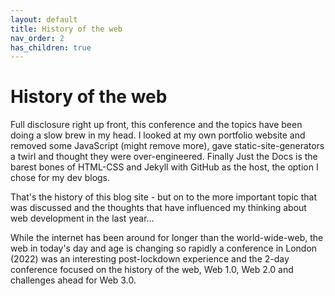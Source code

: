```yaml
---
layout: default
title: History of the web
nav_order: 2
has_children: true
---
```



# History of the web

Full disclosure right up front, this conference and the topics have been doing a slow brew in my head. I looked at my own portfolio website and removed some JavaScript (might remove more), gave static-site-generators a twirl and thought they were over-engineered. Finally Just the Docs is the barest bones of HTML-CSS and Jekyll with GitHub as the host, the option I chose for my dev blogs.

That's the history of this blog site - but on to the more important topic that was discussed and the thoughts that have influenced my thinking about web development in the last year...

While the internet has been around for longer than the world-wide-web, the web in today's day and age is changing so rapidly a conference in London (2022) was an interesting post-lockdown experience and the 2-day conference focused on the history of the web, Web 1.0, Web 2.0 and challenges ahead for Web 3.0.
